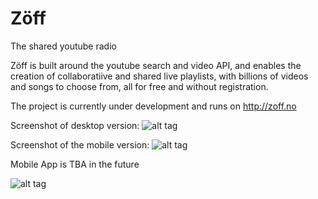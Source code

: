 Zöff
====

The shared youtube radio


Zöff is built around the youtube search and video API, and enables the creation of collaboratiive and shared live playlists, with billions of videos and songs to choose from, all for free and without registration.


The project is currently under development and runs on http://zoff.no

Screenshot of desktop version:
![alt tag](http://puu.sh/dR0nl/d4d066da11.jpg)

Screenshot of the mobile version:
![alt tag](http://puu.sh/dR0w3/588ddb0d73.jpg)

Mobile App is TBA in the future

![alt tag](http://www.quickmeme.com/img/07/075b0c88707e413a2ca33d2265fbe4581b6e35e47d87678f731dc228870e2212.jpg)
